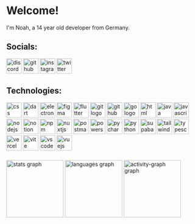 <h1>Welcome!</h1>

<p align="left">I'm Noah, a 14 year old developer from Germany.</p>

###

<h2>Socials:</h2>
<div align="left">
  <a href="https://dsc.gg/nyronium"><img src="https://skillicons.dev/icons?i=discord" height="40" alt="discord logo"/></a>
  <a href="https://github.com/noahzeisberg"><img src="https://skillicons.dev/icons?i=github" height="40" alt="github logo"/></a>
  <a href="https://instagram.com/solvnoah"><img src="https://skillicons.dev/icons?i=instagram" height="40" alt="instagram logo"/></a>
  <a href="https://x.com/noahonfyre"><img src="https://skillicons.dev/icons?i=twitter" height="40" alt="twitter logo"/></a>
</div>

###

<h2>Technologies:</h2>
<div align="left">
  <img src="https://skillicons.dev/icons?i=css" height="40" alt="css logo"/>
  <img src="https://skillicons.dev/icons?i=dart" height="40" alt="dart logo"/>
  <img src="https://skillicons.dev/icons?i=electron" height="40" alt="electron logo"/>
  <img src="https://skillicons.dev/icons?i=figma" height="40" alt="figma logo"/>
  <img src="https://skillicons.dev/icons?i=flutter" height="40" alt="flutter logo"/>
  <img src="https://skillicons.dev/icons?i=git" height="40" alt="git logo"/>
  <img src="https://skillicons.dev/icons?i=github" height="40" alt="github logo"/>
  <img src="https://skillicons.dev/icons?i=go" height="40" alt="go logo"/>
  <img src="https://skillicons.dev/icons?i=html" height="40" alt="html logo"/>
  <img src="https://skillicons.dev/icons?i=java" height="40" alt="java logo"/>
  <img src="https://skillicons.dev/icons?i=js" height="40" alt="javascript logo"/>
  <img src="https://skillicons.dev/icons?i=nodejs" height="40" alt="nodejs logo"/>
  <img src="https://skillicons.dev/icons?i=notion" height="40" alt="notion logo"/>
  <img src="https://skillicons.dev/icons?i=npm" height="40" alt="npm logo"/>
  <img src="https://skillicons.dev/icons?i=nuxtjs" height="40" alt="nuxtjs logo"/>
  <img src="https://skillicons.dev/icons?i=postman" height="40" alt="postman logo"/>
  <img src="https://skillicons.dev/icons?i=powershell" height="40" alt="powershell logo"/>
  <img src="https://skillicons.dev/icons?i=pycharm" height="40" alt="pycharm logo"/>
  <img src="https://skillicons.dev/icons?i=py" height="40" alt="python logo"/>
  <img src="https://skillicons.dev/icons?i=supabase" height="40" alt="supabase logo"/>
  <img src="https://skillicons.dev/icons?i=tailwind" height="40" alt="tailwindcss logo"/>
  <img src="https://skillicons.dev/icons?i=ts" height="40" alt="typescript logo"/>
  <img src="https://skillicons.dev/icons?i=vercel" height="40" alt="vercel logo"/>
  <img src="https://skillicons.dev/icons?i=vite" height="40" alt="vite logo"/>
  <img src="https://skillicons.dev/icons?i=vscode" height="40" alt="vscode logo"/>
  <img src="https://skillicons.dev/icons?i=vue" height="40" alt="vuejs logo"/>
</div>

###

<div align="left">
  <img src="https://github-readme-stats.vercel.app/api?username=noahzeisberg&hide_title=false&hide_rank=true&show_icons=true&include_all_commits=true&count_private=true&disable_animations=false&theme=vue-dark&locale=en&hide_border=true&order=1&custom_title=Statistics" height="150" alt="stats graph"/>
  <img src="https://github-readme-stats.vercel.app/api/top-langs?username=noahzeisberg&locale=en&hide_title=false&layout=compact&card_width=320&langs_count=5&theme=vue-dark&hide_border=true&order=2&custom_title=Languages" height="150" alt="languages graph"/>
  <img src="https://github-readme-activity-graph.vercel.app/graph?username=noahzeisberg&radius=6&theme=vue&area=true&order=5&hide_border=true&hide_title=false" height="150" alt="activity-graph graph"/>
</div>

###

